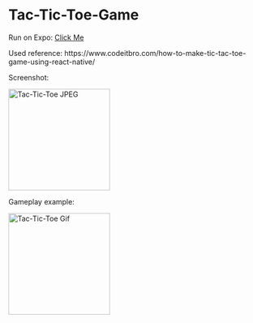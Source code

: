 # Tac-Tic-Toe-Game
Run on Expo:
[Click Me](https://snack.expo.dev/@hclicory/tic-tac-toe-game)
<p>
Used reference: https://www.codeitbro.com/how-to-make-tic-tac-toe-game-using-react-native/
<div>
    Screenshot:<p>
    <img src="https://github.com/hclicory/Tac-Tic-Toe-Game/blob/52085c48930c748ce2f746074f23b986d6e46ce5/TacTicToeScreenshot.jpeg" alt="Tac-Tic-Toe JPEG" width="200px"</img><p>
    Gameplay example:<p>
    <img src="https://github.com/hclicory/Tac-Tic-Toe-Game/blob/52085c48930c748ce2f746074f23b986d6e46ce5/TacTicToeGif.gif" alt="Tac-Tic-Toe Gif" width="200px"><p>
</div>
